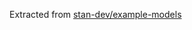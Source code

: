 Extracted from [stan-dev/example-models
](https://github.com/stan-dev/example-models/blob/master/misc/cluster/soft-k-means/)